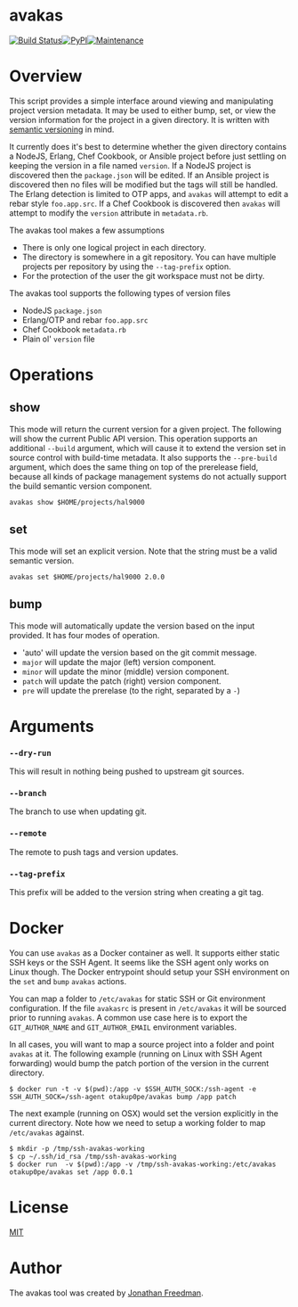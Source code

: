 avakas
======

[![Build Status](https://travis-ci.org/otakup0pe/avakas.svg?branch=master)](https://travis-ci.org/otakup0pe/avakas)[![PyPI](https://img.shields.io/pypi/v/avakas.svg)](https://pypi.python.org/pypi/avakas)[![Maintenance](https://img.shields.io/maintenance/yes/2016.svg)]()

# Overview

This script provides a simple interface around viewing and manipulating project version metadata. It may be used to either bump, set, or view the version information for the project in a given directory. It is written with [semantic versioning](http://semver.org/) in mind.

It currently does it's best to determine whether the given directory contains a NodeJS, Erlang, Chef Cookbook, or Ansible project before just settling on keeping the version in a file named `version`. If a NodeJS project is discovered then the `package.json` will be edited. If an Ansible project is discovered then no files will be modified but the tags will still be handled. The Erlang detection is limited to OTP apps, and `avakas` will attempt to edit a rebar style `foo.app.src`. If a Chef Cookbook is discovered then `avakas` will attempt to modify the `version` attribute in `metadata.rb`.

The avakas tool makes a few assumptions

* There is only one logical project in each directory.
* The directory is somewhere in a git repository. You can have multiple projects per repository by using the `--tag-prefix` option.
* For the protection of the user the git workspace must not be dirty.

The avakas tool supports the following types of version files

* NodeJS `package.json`
* Erlang/OTP and rebar `foo.app.src`
* Chef Cookbook `metadata.rb`
* Plain ol' `version` file

# Operations

## show

This mode will return the current version for a given project. The following will show the current Public API version. This operation supports an additional `--build` argument, which will cause it to extend the version set in source control with build-time metadata. It also supports the `--pre-build` argument, which does the same thing on top of the prerelease field, because all kinds of package management systems do not actually support the build semantic version component.


```shell
avakas show $HOME/projects/hal9000
```

## set

This mode will set an explicit version. Note that the string must be a valid semantic version.
```shell
avakas set $HOME/projects/hal9000 2.0.0
```

## bump

This mode will automatically update the version based on the input provided. It has four modes of operation.

* 'auto'  will update the version based on the git commit message.
* `major` will update the major (left) version component.
* `minor` will update the minor (middle) version component.
* `patch` will update the patch (right) version component.
* `pre` will update the prerelase (to the right, separated by a `-`)

# Arguments

### `--dry-run`

This will result in nothing being pushed to upstream git sources.

### `--branch`

The branch to use when updating git.

### `--remote`

The remote to push tags and version updates.

### `--tag-prefix`

This prefix will be added to the version string when creating a git tag.

# Docker

You can use `avakas` as a Docker container as well. It supports either static SSH keys or the SSH Agent. It seems like the SSH agent only works on Linux though. The Docker entrypoint should setup your SSH environment on the `set` and `bump` `avakas` actions.

You can map a folder to `/etc/avakas` for static SSH or Git environment configuration. If the file `avakasrc` is present in `/etc/avakas` it will be sourced prior to running `avakas`. A common use case here is to export the `GIT_AUTHOR_NAME` and `GIT_AUTHOR_EMAIL` environment variables.

In all cases, you will want to map a source project into a folder and point `avakas` at it. The following example (running on Linux with SSH Agent forwarding) would bump the patch portion of the version in the current directory.

```
$ docker run -t -v $(pwd):/app -v $SSH_AUTH_SOCK:/ssh-agent -e SSH_AUTH_SOCK=/ssh-agent otakup0pe/avakas bump /app patch
```

The next example (running on OSX) would set the version explicitly in the current directory. Note how we need to setup a working folder to map `/etc/avakas` against.

```
$ mkdir -p /tmp/ssh-avakas-working
$ cp ~/.ssh/id_rsa /tmp/ssh-avakas-working
$ docker run  -v $(pwd):/app -v /tmp/ssh-avakas-working:/etc/avakas otakup0pe/avakas set /app 0.0.1
```

# License

[MIT](https://github.com/otakup0pe/avakas/blob/master/LICENSE)

# Author

The avakas tool was created by [Jonathan Freedman](http://jonathanfreedman.bio/).
